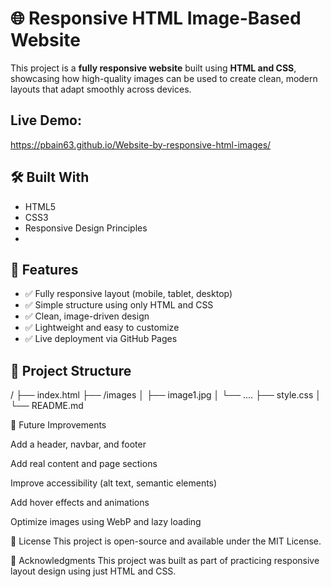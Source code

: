 # 🌐 Responsive HTML Image-Based Website

This project is a **fully responsive website** built using **HTML and CSS**, showcasing how high-quality images can be used to create clean, modern layouts that adapt smoothly across devices.

## Live Demo:

https://pbain63.github.io/Website-by-responsive-html-images/

## 🛠️ Built With

- HTML5
- CSS3
- Responsive Design Principles
-

## 📱 Features

- ✅ Fully responsive layout (mobile, tablet, desktop)
- ✅ Simple structure using only HTML and CSS
- ✅ Clean, image-driven design
- ✅ Lightweight and easy to customize
- ✅ Live deployment via GitHub Pages

## 📂 Project Structure

/
├── index.html
├── /images
│ ├── image1.jpg
│ └── ....
├── style.css
│
└── README.md

🧩 Future Improvements

Add a header, navbar, and footer

Add real content and page sections

Improve accessibility (alt text, semantic elements)

Add hover effects and animations

Optimize images using WebP and lazy loading

📃 License
This project is open-source and available under the MIT License.

🙌 Acknowledgments
This project was built as part of practicing responsive layout design using just HTML and CSS.

